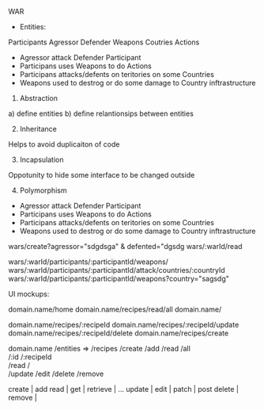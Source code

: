 
WAR

- Entities:

Participants
Agressor
Defender
Weapons
Coutries
Actions

- Agressor attack Defender Participant
- Participans uses Weapons to do Actions
- Participans attacks/defents on teritories on some Countries
- Weapons used to destrog or do some damage to Country inftrastructure

1) Abstraction

a) define entities
b) define relantionsips between entities

2) Inheritance

Helps to avoid duplicaiton of code

3) Incapsulation

Oppotunity to hide some interface to be changed outside

4) Polymorphism




<!-- /// -->
- Agressor attack Defender Participant
- Participans uses Weapons to do Actions
- Participans attacks/defents on teritories on some Countries
- Weapons used to destrog or do some damage to Country inftrastructure


wars/create?agressor="sdgdsga" & defented="dgsdg
wars/:warId/read

wars/:warId/participants/:participantId/weapons/
wars/:warId/participants/:participantId/attack/countries/:countryId
wars/:warId/participants/:participantId/weapons?country="sagsdg"



UI mockups:

domain.name/home
domain.name/recipes/read/all
domain.name/

domain.name/recipes/:recipeId
domain.name/recipes/:recipeId/update
domain.name/recipes/:recipeId/delete
domain.name/recipes/create


domain.name
        /entities  => /recipes
          /create         /add
          /read           /all  
          /:id            /:recipeId  
            /read            /  
            /update          /edit
            /delete          /remove


create | add 
read | get | retrieve | ...
update | edit | patch | post 
delete | remove | 

